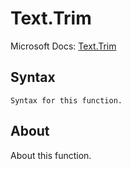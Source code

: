 # Text.Trim

Microsoft Docs: [Text.Trim](https://docs.microsoft.com/en-us/powerquery-m/text-trim)

## Syntax

```
Syntax for this function.
```

## About

About this function.

